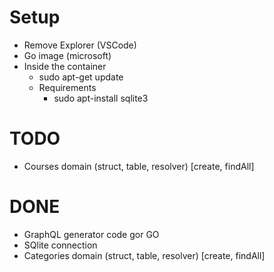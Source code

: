 # Setup

- Remove Explorer (VSCode)
- Go image (microsoft)
- Inside the container
    - sudo apt-get update
    - Requirements
        - sudo apt-install sqlite3


# TODO
- Courses domain (struct, table, resolver) [create, findAll]

# DONE
- GraphQL generator code gor GO
- SQlite connection
- Categories domain (struct, table, resolver) [create, findAll]